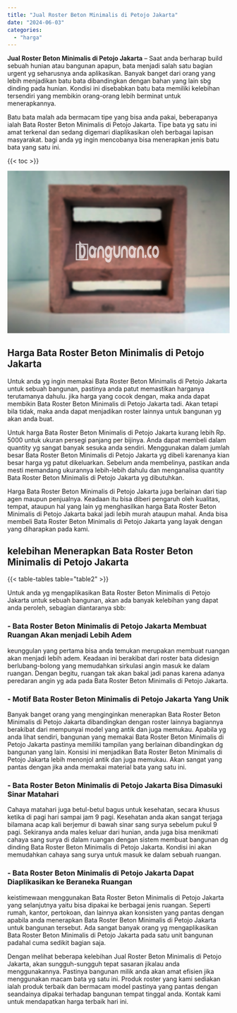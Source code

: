 ```yaml
---
title: "Jual Roster Beton Minimalis di Petojo Jakarta"
date: "2024-06-03"
categories: 
  - "harga"
---
```


**Jual Roster Beton Minimalis di Petojo Jakarta** – Saat anda berharap build sebuah hunian atau bangunan apapun, bata menjadi salah satu bagian urgent yg seharusnya anda aplikasikan. Banyak banget dari orang yang lebih menjadikan batu bata dibandingkan dengan bahan yang lain sbg dinding pada hunian. Kondisi ini disebabkan batu bata memiliki kelebihan tersendiri yang membikin orang-orang lebih berminat untuk menerapkannya.

Batu bata malah ada bermacam tipe yang bisa anda pakai, beberapanya ialah Bata Roster Beton Minimalis di Petojo Jakarta. Tipe bata yg satu ini amat terkenal dan sedang digemari diaplikasikan oleh berbagai lapisan masyarakat. bagi anda yg ingin mencobanya bisa menerapkan jenis batu bata yang satu ini.

{{< toc >}}

![Jual Roster Beton Minimalis di Petojo Jakarta](/images/bata-roster-minimalis-37.png)

## Harga Bata Roster Beton Minimalis di Petojo Jakarta

Untuk anda yg ingin memakai Bata Roster Beton Minimalis di Petojo Jakarta untuk sebuah bangunan, pastinya anda patut memastikan harganya terutamanya dahulu. jika harga yang cocok dengan, maka anda dapat membikin Bata Roster Beton Minimalis di Petojo Jakarta tadi. Akan tetapi bila tidak, maka anda dapat menjadikan roster lainnya untuk bangunan yg akan anda buat.

Untuk harga Bata Roster Beton Minimalis di Petojo Jakarta kurang lebih Rp. 5000 untuk ukuran persegi panjang per bijinya. Anda dapat membeli dalam quantity yg sangat banyak sesuka anda sendiri. Menggunakan dalam jumlah besar Bata Roster Beton Minimalis di Petojo Jakarta yg dibeli karenanya kian besar harga yg patut dikeluarkan. Sebelum anda membelinya, pastikan anda mesti memandang ukurannya lebih-lebih dahulu dan menganalisa quantity Bata Roster Beton Minimalis di Petojo Jakarta yg dibutuhkan.

Harga Bata Roster Beton Minimalis di Petojo Jakarta juga berlainan dari tiap agen maupun penjualnya. Keadaan itu bisa diberi pengaruh oleh kualitas, tempat, ataupun hal yang lain yg menghasilkan harga Bata Roster Beton Minimalis di Petojo Jakarta bakal jadi lebih murah ataupun mahal. Anda bisa membeli Bata Roster Beton Minimalis di Petojo Jakarta yang layak dengan yang diharapkan pada kami.

## kelebihan Menerapkan Bata Roster Beton Minimalis di Petojo Jakarta

{{< table-tables table="table2" >}}

Untuk anda yg mengaplikasikan Bata Roster Beton Minimalis di Petojo Jakarta untuk sebuah bangunan, akan ada banyak kelebihan yang dapat anda peroleh, sebagian diantaranya sbb:

### \- Bata Roster Beton Minimalis di Petojo Jakarta Membuat Ruangan Akan menjadi Lebih Adem

keunggulan yang pertama bisa anda temukan merupakan membuat ruangan akan menjadi lebih adem. Keadaan ini berakibat dari roster bata didesign berlubang-bolong yang memudahkan sirkulasi angin masuk ke dalam ruangan. Dengan begitu, ruangan tak akan bakal jadi panas karena adanya peredaran angin yg ada pada Bata Roster Beton Minimalis di Petojo Jakarta.

### \- Motif Bata Roster Beton Minimalis di Petojo Jakarta Yang Unik

Banyak banget orang yang menginginkan menerapkan Bata Roster Beton Minimalis di Petojo Jakarta dibandingkan dengan roster lainnya bagiannya berakibat dari mempunyai model yang antik dan juga memukau. Apabila yg anda lihat sendiri, bangunan yang memakai Bata Roster Beton Minimalis di Petojo Jakarta pastinya memiliki tampilan yang berlainan dibandingkan dg bangunan yang lain. Konsisi ini menjadikan Bata Roster Beton Minimalis di Petojo Jakarta lebih menonjol antik dan juga memukau. Akan sangat yang pantas dengan jika anda memakai material bata yang satu ini.

### \- Bata Roster Beton Minimalis di Petojo Jakarta Bisa Dimasuki Sinar Matahari

Cahaya matahari juga betul-betul bagus untuk kesehatan, secara khusus ketika di pagi hari sampai jam 9 pagi. Kesehatan anda akan sangat terjaga bilamana acap kali berjemur di bawah sinar sang surya sebelum pukul 9 pagi. Sekiranya anda males keluar dari hunian, anda juga bisa menikmati cahaya sang surya di dalam ruangan dengan sistem membuat bangunan dg dinding Bata Roster Beton Minimalis di Petojo Jakarta. Kondisi ini akan memudahkan cahaya sang surya untuk masuk ke dalam sebuah ruangan.

### \- Bata Roster Beton Minimalis di Petojo Jakarta Dapat Diaplikasikan ke Beraneka Ruangan

keistimewaan menggunakan Bata Roster Beton Minimalis di Petojo Jakarta yang selanjutnya yaitu bisa dipakai ke berbagai jenis ruangan. Seperti rumah, kantor, pertokoan, dan lainnya akan konsisten yang pantas dengan apabila anda menerapkan Bata Roster Beton Minimalis di Petojo Jakarta untuk bangunan tersebut. Ada sangat banyak orang yg mengaplikasikan Bata Roster Beton Minimalis di Petojo Jakarta pada satu unit bangunan padahal cuma sedikit bagian saja.

Dengan melihat beberapa kelebihan Jual Roster Beton Minimalis di Petojo Jakarta, akan sungguh-sungguh tepat sasaran jikalau anda menggunakannya. Pastinya bangunan milik anda akan amat efisien jika menggunakan macam bata yg satu ini. Produk roster yang kami sediakan ialah produk terbaik dan bermacam model pastinya yang pantas dengan seandainya dipakai terhadap bangunan tempat tinggal anda. Kontak kami untuk mendapatkan harga terbaik hari ini.
